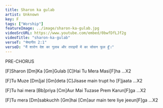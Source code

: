 ```yaml
---
title: Sharon ka gulab
artist: Unknown
key: F
tags: ["Worship"]
featureImage: ../image/sharon-ka-gulab.jpg
videoSrcURL: https://www.youtube.com/embed/0bwfDfLJf2g
videoTitle: "sharon-ka-gulab"
verseT: "श्रेष्ठगीत 2:1"
verseD: "मैं शारोन देश का गुलाब और तराइयों में का सोसन फूल हूँ।"
---
```


PRE-CHORUS

[F]Sharon [Dm]Ka [Gm]Gulab
[C]Hai Tu Mera Masi[F]ha ...X2

[F]Tu Muze [Dm]jal [Gm]deta
[C]Jisase main trupt ho [F]jaata ...X2

[F]Tu hai mera [Bb]priya
[Cm]Aur Mai Tuzase Prem Karun[F]ga ...X2

[F]Tu mera [Dm]sabkuchh [Gm]hai
[Cm]aur main tere liye jeeun[F]ga ...X2


